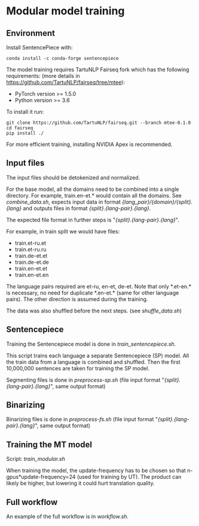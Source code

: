 # Modular model training

## Environment



Install SentencePiece with:

```
conda install -c conda-forge sentencepiece
```

The model training requires TartuNLP Fairseq fork which has the following requirements:
 (more details in https://github.com/TartuNLP/fairseq/tree/mtee):

* PyTorch version >= 1.5.0
* Python version >= 3.6

To install it run:

```
git clone https://github.com/TartuNLP/fairseq.git --branch mtee-0.1.0
cd fairseq
pip install ./
```

For more efficient training, installing NVIDIA Apex is recommended.

## Input files

The input files should be detokenized and normalized.

For the base model, all the domains need to be combined into a single directory. For example,
train.en-et.\* would contain all the domains. 
See *combine_data.sh*, expects input data in format *{lang_pair}/{domain}/{split}.{lang}* and outputs files in format *{split}.{lang-pair}.{lang}*.

The expected file format in further steps is "*{split}.{lang-pair}.{lang}*".

For example, in train split we would have files:
* train.et-ru.et
* train.et-ru.ru
* train.de-et.et
* train.de-et.de
* train.en-et.et
* train.en-et.en

The language pairs required are et-ru, en-et, de-et.
Note that only \*.et-en.\* is necessary, no need for duplicate \*.en-et.\* (same for other language pairs).
The other direction is assumed during the training. 

The data was also shuffled before the next steps. (see *shuffle_data.sh*)

## Sentencepiece

Training the Sentencepiece model is done in *train_sentencepiece.sh*.

This script trains each language a separate Sentencepiece (SP) model. All the train data from a language is combined and shuffled.
Then the first 10,000,000 sentences are taken for training the SP model.

Segmenting files is done in *preprocess-sp.sh* (file input format "*{split}.{lang-pair}.{lang}*", same output format)

## Binarizing

Binarizing files is done in *preprocess-fs.sh* (file input format "*{split}.{lang-pair}.{lang}*", same output format)

## Training the MT model


Script: *train_modular.sh*

When training the model, the update-frequency has to be chosen so that n-gpus*update-frequency=24 (used for training by UT).
The product can likely be higher, but lowering it could hurt translation quality.

## Full workflow

An example of the full workflow is in *workflow.sh*.


